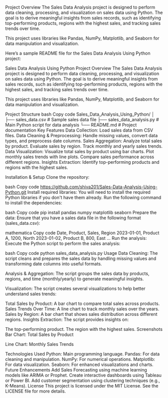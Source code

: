 Project Overview
The Sales Data Analysis project is designed to perform data cleaning, processing, and visualization on sales data using Python. The goal is to derive meaningful insights from sales records, such as identifying top-performing products, regions with the highest sales, and tracking sales trends over time.

This project uses libraries like Pandas, NumPy, Matplotlib, and Seaborn for data manipulation and visualization.


Here’s a sample README file for the Sales Data Analysis Using Python project:

Sales Data Analysis Using Python
Project Overview
The Sales Data Analysis project is designed to perform data cleaning, processing, and visualization on sales data using Python. The goal is to derive meaningful insights from sales records, such as identifying top-performing products, regions with the highest sales, and tracking sales trends over time.

This project uses libraries like Pandas, NumPy, Matplotlib, and Seaborn for data manipulation and visualization.

Project Structure
bash
Copy code
Sales_Data_Analysis_Using_Python/
│
├── sales_data.csv             # Sample sales data file
├── sales_data_analysis.py      # Main Python script for data analysis
└── README.md                   # Project documentation
Key Features
Data Collection: Load sales data from CSV files.
Data Cleaning & Preprocessing: Handle missing values, convert data types, and preprocess date columns.
Sales Aggregation:
Analyze total sales by product.
Evaluate sales by region.
Track monthly and yearly sales trends.
Data Visualization:
Visualize total sales by product using bar charts.
Plot monthly sales trends with line plots.
Compare sales performance across different regions.
Insights Extraction: Identify top-performing products and regions with the highest sales.

Installation & Setup
Clone the repository:

bash
Copy code
https://github.com/shiva201/Sales-Data-Analysis-Using-Python.git
Install required libraries: You will need to install the required Python libraries if you don't have them already. Run the following command to install the dependencies:

bash
Copy code
pip install pandas numpy matplotlib seaborn
Prepare the data: Ensure that you have a sales data file in the following format (sales_data.csv):

mathematica
Copy code
Date, Product, Sales, Region
2023-01-01, Product A, 1200, North
2023-01-02, Product B, 800, East
...
Run the analysis: Execute the Python script to perform the sales analysis:

bash
Copy code
python sales_data_analysis.py
Usage
Data Cleaning: The script cleans and prepares the sales data by handling missing values and transforming date columns into useful formats.

Analysis & Aggregation: The script groups the sales data by products, regions, and time (monthly/yearly) to generate meaningful insights.

Visualization: The script creates several visualizations to help better understand sales trends:

Total Sales by Product: A bar chart to compare total sales across products.
Sales Trends Over Time: A line chart to track monthly sales over the years.
Sales by Region: A bar chart that shows sales distribution across different regions.
Insights Extraction: The script provides insights on:

The top-performing product.
The region with the highest sales.
Screenshots
Bar Chart: Total Sales by Product

Line Chart: Monthly Sales Trends

Technologies Used
Python: Main programming language.
Pandas: For data cleaning and manipulation.
NumPy: For numerical operations.
Matplotlib: For data visualization.
Seaborn: For enhanced visualizations and charts.
Future Enhancements
Add Sales Forecasting using machine learning models like ARIMA or Prophet.
Create interactive dashboards using Tableau or Power BI.
Add customer segmentation using clustering techniques (e.g., K-Means).
License
This project is licensed under the MIT License. See the LICENSE file for more details.
